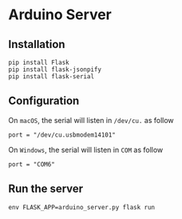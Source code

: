 # Arduino Server

## Installation

```
pip install Flask
pip install flask-jsonpify
pip install flask-serial
```

## Configuration

On ```macOS```, the serial will listen in ```/dev/cu.``` as follow
```
port = "/dev/cu.usbmodem14101"
```

On ```Windows```, the serial will listen in ```COM``` as follow
```
port = "COM6"
```

## Run the server
```
env FLASK_APP=arduino_server.py flask run
```